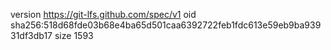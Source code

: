 version https://git-lfs.github.com/spec/v1
oid sha256:518d68fde03b68e4ba65d501caa6392722feb1fdc613e59eb9ba93931df3db17
size 1593
